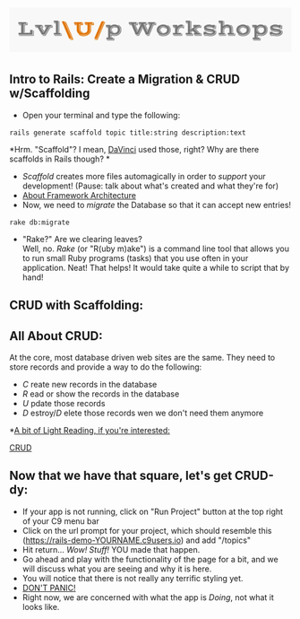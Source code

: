 ![logo](https://github.com/AlliVaughn/lvlup_curriculum/raw/master/images/logo.png)
=================================

## Intro to Rails: Create a Migration & CRUD w/Scaffolding  

* Open your terminal and type the following: 
```
rails generate scaffold topic title:string description:text
```
*Hrm. "Scaffold"? I mean, [DaVinci](http://faculty.virginia.edu/Fiorani/NEH-Institute/essays/yerkes) used those, right? Why are there scaffolds in Rails though? * 
 
* *Scaffold* creates more files automagically in order to *support* your development! (Pause: talk about what's created and what they're for)
* [About Framework Architecture](http://docs.railsbridge.org/intro-to-rails/rails_architecture)
* Now, we need to *migrate* the Database so that it can accept new entries!  
```
rake db:migrate
```

* "Rake?" Are we clearing leaves?  
Well, no.  *Rake* (or "R(uby m)ake") is a command line tool that allows you to run small Ruby programs (tasks) that you use often in your application.
Neat! That helps!  It would take quite a while to script that by hand! 

## CRUD with Scaffolding:
<!--(http://docs.railsbridge.org/intro-to-rails/CRUD_with_scaffolding) -->

## All About CRUD:

At the core, most database driven web sites are the same.
They need to store records and provide a way to do the following:
* *C* reate new records in the database
* *R* ead  or show the records in the database
* *U* pdate those records
* *D* estroy/*D* elete those records wen we don't need them anymore

*[A bit of Light Reading, if you're interested:](https://s-media-cache-ak0.pinimg.com/originals/c8/76/4a/c8764a5c78d5bd752ec626a97421b5d0.gif)

[CRUD](https://en.wikipedia.org/wiki/Create,_read,_update_and_delete)

## Now that we have that square, let's get CRUD-dy: 
* If your app is not running, click on "Run Project" button at the top right of your C9 menu bar
* Click on the url prompt for your project, which should resemble this (https://rails-demo-YOURNAME.c9users.io) and add "/topics"
* Hit return... *Wow! Stuff!*  YOU made that happen.   
* Go ahead and play with the functionality of the page for a bit, and we will discuss what you are seeing and why it is here. 
* You will notice that there is not really any terrific styling yet. 
* [DON'T PANIC!](https://d3vjvsn2tynjug.cloudfront.net/v2/w_450,h_450/https%3A%2F%2Fs3.amazonaws.com%2Ftanga-images%2F3xprykg2quwd.png)
* Right now, we are concerned with what the app is *Doing*, not what it looks like. 
